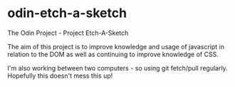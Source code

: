 # odin-etch-a-sketch
The Odin Project - Project Etch-A-Sketch

The aim of this project is to improve knowledge and usage of javascript in relation to the DOM as well as continuing to improve knowledge of CSS.

I'm also working between two computers - so using git fetch/pull regularly. Hopefully this doesn't mess this up!
